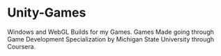 # Unity-Games
Windows and WebGL Builds for my Games.
Games Made going through Game Development Specialization by Michigan State University through Coursera.

